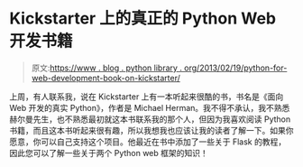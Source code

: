 # Kickstarter 上的真正的 Python Web 开发书籍

> 原文:[https://www . blog . python library . org/2013/02/19/python-for-web-development-book-on-kickstarter/](https://www.blog.pythonlibrary.org/2013/02/19/python-for-web-development-book-on-kickstarter/)

上周，有人联系我，说在 Kickstarter 上有一本听起来很酷的书，书名是《面向 Web 开发的真实 Python》，作者是 Michael Herman。我不得不承认，我不熟悉赫尔曼先生，也不熟悉最初就这本书联系我的那个人，但因为我喜欢阅读 Python 书籍，而且这本书听起来很有趣，所以我想我也应该让我的读者了解一下。如果你愿意，你可以自己支持这个项目。他最近在书中添加了一些关于 Flask 的教程，因此您可以了解一些关于两个 Python web 框架的知识！